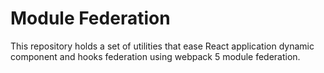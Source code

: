 # Module Federation

This repository holds a set of utilities that ease React application dynamic component and hooks federation using webpack 5 module federation.


